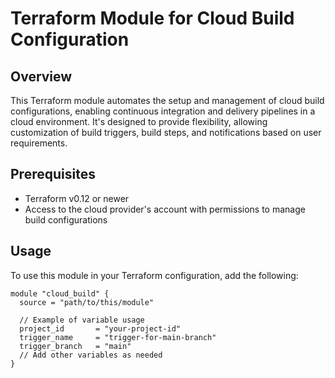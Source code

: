 # Terraform Module for Cloud Build Configuration

## Overview

This Terraform module automates the setup and management of cloud build configurations, enabling continuous integration and delivery pipelines in a cloud environment. It's designed to provide flexibility, allowing customization of build triggers, build steps, and notifications based on user requirements.

## Prerequisites

- Terraform v0.12 or newer
- Access to the cloud provider's account with permissions to manage build configurations

## Usage

To use this module in your Terraform configuration, add the following:

```hcl
module "cloud_build" {
  source = "path/to/this/module"

  // Example of variable usage
  project_id       = "your-project-id"
  trigger_name     = "trigger-for-main-branch"
  trigger_branch   = "main"
  // Add other variables as needed
}
